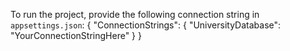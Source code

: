 To run the project, provide the following connection string in `appsettings.json`:
{
  "ConnectionStrings": {
    "UniversityDatabase": "YourConnectionStringHere"
  }
}
